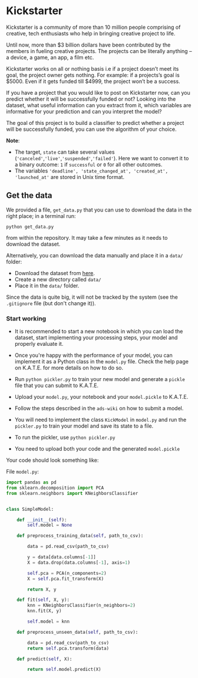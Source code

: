 # Kickstarter

Kickstarter is a community of more than 10 million people comprising of creative, tech enthusiasts who help in bringing creative project to life.

Until now, more than $3 billion dollars have been contributed by the members in fueling creative projects.
The projects can be literally anything – a device, a game, an app, a film etc.

Kickstarter works on all or nothing basis i.e if a project doesn’t meet its goal, the project owner gets nothing.
For example: if a projects’s goal is $5000. Even if it gets funded till $4999, the project won’t be a success.

If you have a project that you would like to post on Kickstarter now, can you predict whether it will be successfully funded or not? Looking into the dataset, what useful information can you extract from it, which variables are informative for your prediction and can you interpret the model?

The goal of this project is to build a classifier to predict whether a project will be successfully funded, you can use the algorithm of your choice.

**Note**:
* The target, `state` can take several values (`'canceled'`,`'live'`,`'suspended'`,`'failed'`). Here we want to convert it to a binary outcome: `1` if `successful` or `0` for all other outcomes.
* The variables `'deadline', 'state_changed_at', 'created_at', 'launched_at'` are stored in Unix time format.

## Get the data

We provided a file, `get_data.py` that you can use to download the data in the right place; in a terminal run:
```
python get_data.py
```
from within the repository. It may take a few minutes as it needs to download the dataset.

Alternatively, you can download the data manually and place it in a `data/` folder:
* Download the dataset from [here](https://s3-eu-west-1.amazonaws.com/kate-datasets/kickstarter/train.csv).
* Create a new directory called `data/`
* Place it in the `data/` folder.

Since the data is quite big, it will not be tracked by the system (see the `.gitignore` file (but don't change it)).


### Start working

* It is recommended to start a new notebook in which you can load the dataset, start implementing your processing steps, your model and properly evaluate it.
* Once you're happy with the performance of your model, you can implement it as a Python class in the `model.py` file. Check the help page on K.A.T.E. for more details on how to do so.
* Run `python pickler.py` to train your new model and generate a `pickle` file that you can submit to K.A.T.E.
* Upload your `model.py`, your notebook and your `model.pickle` to K.A.T.E.

* Follow the steps described in the `ads-wiki` on how to submit a model.
* You will need to implement the class `KickModel` in `model.py` and run the `pickler.py` to train your model and save its state to a file.
* To run the pickler, use `python pickler.py`
* You need to upload both your code and the generated `model.pickle`

Your code should look something like:

File `model.py`:

```python
import pandas as pd
from sklearn.decomposition import PCA
from sklearn.neighbors import KNeighborsClassifier


class SimpleModel:

    def __init__(self):
        self.model = None

    def preprocess_training_data(self, path_to_csv):

        data = pd.read_csv(path_to_csv)

        y = data[data.columns[-1]]
        X = data.drop(data.columns[-1], axis=1)

        self.pca = PCA(n_components=2)
        X = self.pca.fit_transform(X)

        return X, y

    def fit(self, X, y):
        knn = KNeighborsClassifier(n_neighbors=2)
        knn.fit(X, y)

        self.model = knn

    def preprocess_unseen_data(self, path_to_csv):

        data = pd.read_csv(path_to_csv)
        return self.pca.transform(data)

    def predict(self, X):

        return self.model.predict(X)
```